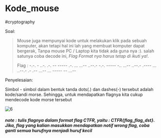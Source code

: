 # Kode_mouse
#cryptography

Soal:
> Mouse juga mempunyai kode untuk melakukan klik pada sebuah komputer, akan tetapi hal ini lah yang membuat komputer dapat bergerak, Tanpa mouse PC / Laptop kita tidak ada guna nya :). salah satunya coba decode ini, _Flag Format nya harus tetap di ikuti ya!_.  
> 
> Flag : -.-. - ..-. .-. -- ----- .-. ... ...-- ..--.- -.-. ----- -.. ...-- ..--.- .---- ... ..--.- .- .-- ...-- ... ----- -- ...--

Penyelesaian:

Simbol - simbol dalam bentuk tanda dots(.) dan dashes(-) tersebut adalah kode/sandi morse. Sehingga, untuk mendapatkan flagnya kita cukup mendecode kode morse tersebut

![6](https://user-images.githubusercontent.com/46299092/129993390-5521965f-74d7-489b-93e4-70cf889ee712.png)


##### note : tulis flagnya dalam format flag CTFR, yaitu : CTFR{flag_flag_dst}. Jika, flag yang kalian masukkan mendapatkan notif wrong flag, coba ganti semua hurufnya menjadi huruf kecil

